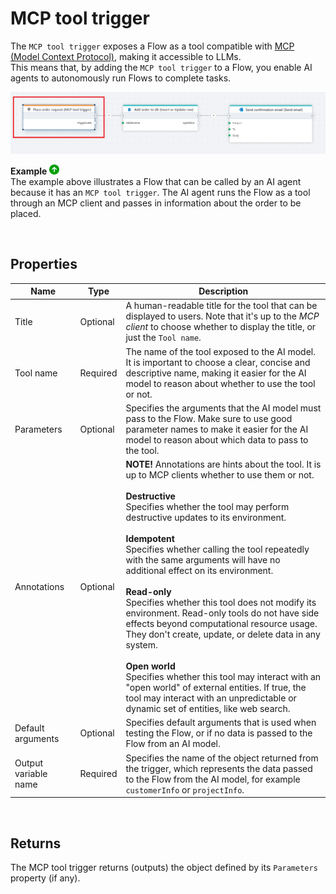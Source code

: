 # MCP tool trigger

The `MCP tool trigger` exposes a Flow as a tool compatible with [MCP (Model Context Protocol)](https://modelcontextprotocol.io), making it accessible to LLMs.  
This means that, by adding the `MCP tool trigger` to a Flow, you enable AI agents to autonomously run Flows to complete tasks. 

![img](/images/flow/mcp-tool-trigger.png)  

**Example** ![img](../../../../images/strz.jpg)  
The example above illustrates a Flow that can be called by an AI agent because it has an `MCP tool trigger`. The AI agent runs the Flow as a tool through an MCP client and passes in information about the order to be placed.

<br/>

## Properties

| Name        | Type             | Description                               |
|-------------|------------------|-------------------------------------------|
| Title       | Optional         | A human-readable title for the tool that can be displayed to users. Note that it's up to the _MCP client_ to choose whether to display the title, or just the `Tool name`.    |
| Tool name   | Required         | The name of the tool exposed to the AI model. It is important to choose a clear, concise and descriptive name, making it easier for the AI model to reason about whether to use the tool or not. |
| Parameters  | Optional         | Specifies the arguments that the AI model must pass to the Flow. Make sure to use good parameter names to make it easier for the AI model to reason about which data to pass to the tool.  |
| Annotations | Optional         | **NOTE!** Annotations are hints about the tool. It is up to MCP clients whether to use them or not.<br/><br/>**Destructive**<br/>Specifies whether the tool may perform destructive updates to its environment. <br/><br/> **Idempotent**<br/>Specifies whether calling the tool repeatedly with the same arguments will have no additional effect on its environment.<br/><br/> **Read-only**<br/>Specifies whether this tool does not modify its environment. Read-only tools do not have side effects beyond computational resource usage. They don't create, update, or delete data in any system.<br/><br/> **Open world**<br/>Specifies whether this tool may interact with an "open world" of external entities. If true, the tool may interact with an unpredictable or dynamic set of entities, like web search.|
| Default arguments | Optional        | Specifies default arguments that is used when testing the Flow, or if no data is passed to the Flow from an AI model.  |
| Output variable name | Required     | Specifies the name of the object returned from the trigger, which represents the data passed to the Flow from the AI model, for example `customerInfo` or `projectInfo`. |

<br/>

## Returns
The MCP tool trigger returns (outputs) the object defined by its `Parameters` property (if any).